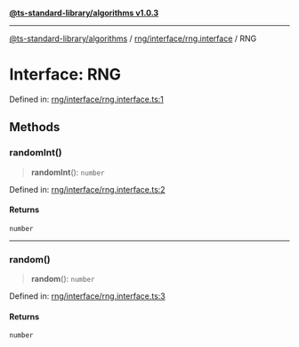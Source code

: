 [**@ts-standard-library/algorithms v1.0.3**](../../../../README.md)

***

[@ts-standard-library/algorithms](../../../../modules.md) / [rng/interface/rng.interface](../README.md) / RNG

# Interface: RNG

Defined in: [rng/interface/rng.interface.ts:1](https://github.com/gabaudette/ts-stdlib/blob/f3564012967e497619352a1e83b33c59ea25d02c/packages/algorithms/src/rng/interface/rng.interface.ts#L1)

## Methods

### randomInt()

> **randomInt**(): `number`

Defined in: [rng/interface/rng.interface.ts:2](https://github.com/gabaudette/ts-stdlib/blob/f3564012967e497619352a1e83b33c59ea25d02c/packages/algorithms/src/rng/interface/rng.interface.ts#L2)

#### Returns

`number`

***

### random()

> **random**(): `number`

Defined in: [rng/interface/rng.interface.ts:3](https://github.com/gabaudette/ts-stdlib/blob/f3564012967e497619352a1e83b33c59ea25d02c/packages/algorithms/src/rng/interface/rng.interface.ts#L3)

#### Returns

`number`
